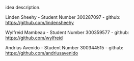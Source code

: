 idea description.

Linden Sheehy - Student Number 300287097 - github: https://github.com/lindensheehy

Wylfreid Mambeau - Student Number 300359577 - github: https://github.com/wylfreid

Andrius Avenido - Student Number 300344515 - github: https://github.com/andriusavenido
